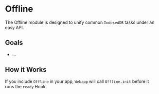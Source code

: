 # Offline
The Offline module is designed to unify common `IndexedDB` tasks under an easy API.

## Goals
* ...

## How it Works
If you include `Offline` in your app, `Webapp` will call `Offline.init` before it runs the `ready` Hook.


